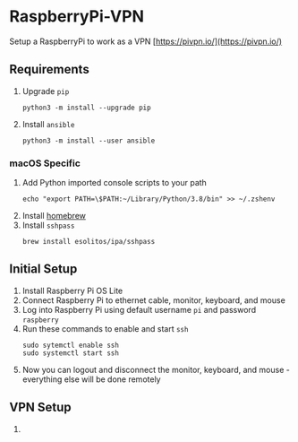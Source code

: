 # RaspberryPi-VPN

Setup a RaspberryPi to work as a VPN
[https://pivpn.io/](https://pivpn.io/)


## Requirements
1. Upgrade `pip`
    ```
    python3 -m install --upgrade pip
    ```
1. Install `ansible`
    ```
    python3 -m install --user ansible
    ```


### macOS Specific
1. Add Python imported console scripts to your path
    ```
    echo "export PATH=\$PATH:~/Library/Python/3.8/bin" >> ~/.zshenv
    ```
1. Install [homebrew](https://brew.sh/)
1. Install `sshpass`
    ```
    brew install esolitos/ipa/sshpass
    ```


## Initial Setup
1. Install Raspberry Pi OS Lite
1. Connect Raspberry Pi to ethernet cable, monitor, keyboard, and mouse
1. Log into Raspberry Pi using default username `pi` and password `raspberry`
1. Run these commands to enable and start `ssh`
    ```
    sudo sytemctl enable ssh
    sudo systemctl start ssh
    ```
1. Now you can logout and disconnect the monitor, keyboard, and mouse - everything else will be done remotely


## VPN Setup
1. 